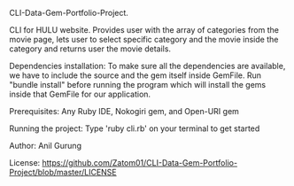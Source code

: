 CLI-Data-Gem-Portfolio-Project.

CLI for HULU website. Provides user with the array of categories from the movie page, lets user to select specific category and the movie inside the category and returns user the movie details. 

Dependencies installation:
To make sure all the dependencies are available, we have to include the source and the gem itself inside GemFile. Run "bundle install" before running the program which will install the gems inside that GemFile for our application.

Prerequisites:
Any Ruby IDE,
Nokogiri gem, and 
Open-URI gem

Running the project:
Type 'ruby cli.rb' on your terminal to get started

Author:
Anil Gurung

License:
https://github.com/Zatom01/CLI-Data-Gem-Portfolio-Project/blob/master/LICENSE
